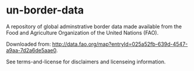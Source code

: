 # un-border-data

A repository of global adminstrative border data made available from the Food and Agriculture Organization of the United Nations (FAO). 

Downloaded from: http://data.fao.org/map?entryId=025a52fb-639d-4547-a9aa-7d2a6de5aae0. 

See terms-and-license for disclaimers and licenseing information. 
